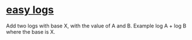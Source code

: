# [easy  logs](https://www.codewars.com/kata/easy-logs "https://www.codewars.com/kata/5b68c7029756802aa2000176")

Add two logs with base X, with the value of A and B. 
Example log A + log B where the base is X.